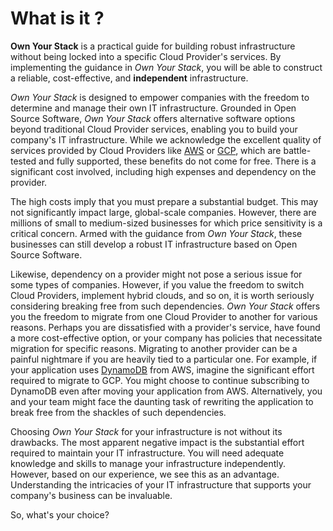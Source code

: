 # What is it ?

**Own Your Stack** is a practical guide for building robust infrastructure without being locked into a specific Cloud Provider's services. By implementing the guidance in *Own Your Stack*, you will be able to construct a reliable, cost-effective, and **independent** infrastructure.

*Own Your Stack* is designed to empower companies with the freedom to determine and manage their own IT infrastructure. Grounded in Open Source Software, *Own Your Stack* offers alternative software options beyond traditional Cloud Provider services, enabling you to build your company's IT infrastructure. While we acknowledge the excellent quality of services provided by Cloud Providers like [AWS](https://aws.amazon.com/) or [GCP](https://cloud.google.com/), which are battle-tested and fully supported, these benefits do not come for free. There is a significant cost involved, including high expenses and dependency on the provider.

The high costs imply that you must prepare a substantial budget. This may not significantly impact large, global-scale companies. However, there are millions of small to medium-sized businesses for which price sensitivity is a critical concern. Armed with the guidance from *Own Your Stack*, these businesses can still develop a robust IT infrastructure based on Open Source Software.

Likewise, dependency on a provider might not pose a serious issue for some types of companies. However, if you value the freedom to switch Cloud Providers, implement hybrid clouds, and so on, it is worth seriously considering breaking free from such dependencies. *Own Your Stack* offers you the freedom to migrate from one Cloud Provider to another for various reasons. Perhaps you are dissatisfied with a provider's service, have found a more cost-effective option, or your company has policies that necessitate migration for specific reasons. Migrating to another provider can be a painful nightmare if you are heavily tied to a particular one. For example, if your application uses [DynamoDB](https://aws.amazon.com/dynamodb/) from AWS, imagine the significant effort required to migrate to GCP. You might choose to continue subscribing to DynamoDB even after moving your application from AWS. Alternatively, you and your team might face the daunting task of rewriting the application to break free from the shackles of such dependencies.

Choosing *Own Your Stack* for your infrastructure is not without its drawbacks. The most apparent negative impact is the substantial effort required to maintain your IT infrastructure. You will need adequate knowledge and skills to manage your infrastructure independently. However, based on our experience, we see this as an advantage. Understanding the intricacies of your IT infrastructure that supports your company's business can be invaluable.

So, what's your choice?
